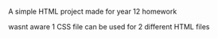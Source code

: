 A simple HTML project made for year 12 homework


wasnt aware 1 CSS file can be used for 2 different HTML files 

